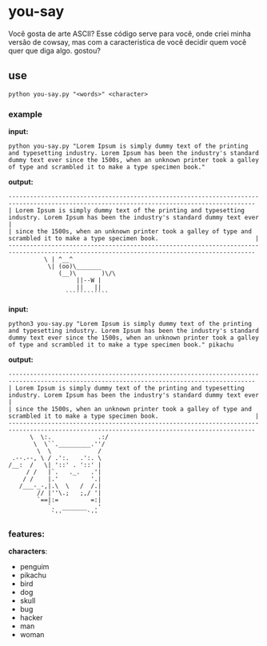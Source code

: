 # you-say
Você gosta de arte ASCII? Esse código serve para você, onde criei minha versão de cowsay, mas com a caracteristica de você decidir quem você quer que diga algo. gostou?

## use

```
python you-say.py "<words>" <character>
```

### example
**input:**
```
python you-say.py "Lorem Ipsum is simply dummy text of the printing and typesetting industry. Lorem Ipsum has been the industry's standard dummy text ever since the 1500s, when an unknown printer took a galley of type and scrambled it to make a type specimen book."
```

**output:**
```
-------------------------------------------------------------------------------------------------------------------------------------------
| Lorem Ipsum is simply dummy text of the printing and typesetting industry. Lorem Ipsum has been the industry's standard dummy text ever |
| since the 1500s, when an unknown printer took a galley of type and scrambled it to make a type specimen book.                           |
-------------------------------------------------------------------------------------------------------------------------------------------
          \ | ^__^
           \| (oo)\_______ 
              (__)\       )\/\
                   ||--W |
                   ||   ||
                ````````````
```

**input:**
```
python3 you-say.py "Lorem Ipsum is simply dummy text of the printing and typesetting industry. Lorem Ipsum has been the industry's standard dummy text ever since the 1500s, when an unknown printer took a galley of type and scrambled it to make a type specimen book." pikachu
```

**output:**
```
-------------------------------------------------------------------------------------------------------------------------------------------
| Lorem Ipsum is simply dummy text of the printing and typesetting industry. Lorem Ipsum has been the industry's standard dummy text ever |
| since the 1500s, when an unknown printer took a galley of type and scrambled it to make a type specimen book.                           |
-------------------------------------------------------------------------------------------------------------------------------------------
      \  \:.             .:/
       \  \``._________.''/ 
        \  \             / 
 .--.--, \ / .':.   .':. \
/__:  /   \| '::' . '::' |
     / /   |`.   ._.   .'|
    / /    |.'         '.|
   /___-_-,|.\  \   /  /.|
        // |''\.;   ;,/ '|
        `==|:=         =:|
           `.  _______  .'
            `''       `''
```

### features:
**characters**:
- penguim
- pikachu
- bird
- dog
- skull
- bug
- hacker
- man
- woman
